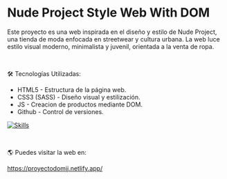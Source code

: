 # Nude Project Style Web With DOM
Este proyecto es una web inspirada en el diseño y estilo de Nude Project, una tienda de moda enfocada en streetwear y cultura urbana. La web luce estilo visual moderno, minimalista y juvenil, orientada a la venta de ropa.

<br>

🛠 Tecnologías Utilizadas:

- HTML5 - Estructura de la página web.
- CSS3 (SASS) - Diseño visual y estilización.
- JS - Creacion de productos mediante DOM.
- Github - Control de versiones.

[![Skills](https://skillicons.dev/icons?i=js,html,css,github)](https://skillicons.dev)

<br>

🌎 Puedes visitar la web en:

https://proyectodomjj.netlify.app/


